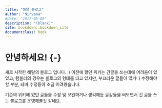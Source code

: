 ```yaml
--- 
title: "해탈 블로그"
author: "Nirvana"
#date: "2017-05-09"
description: "(blank)"
site: bookdown::bookdown_site
documentclass: book
---
```


# 안녕하세요! {-}

새로 시작한 해탈의  블로그 입니다. :) 이전에 했던 위키는 긴글을 쓰는데에 어려움이 있었고, 텀블러의 경우는 블로그의 형태를 띄고 있지만, 부끄러운 글들이 많거나 수정해야할 부분, 테마 수정등이 조금 어려웠습니다.

기존의 위키에 있던 글들을 수정 및 보완하거나 생각해둔 글감들을 써보면서 긴 글을 쓰는 블로그를 운영해볼것 같네요.
